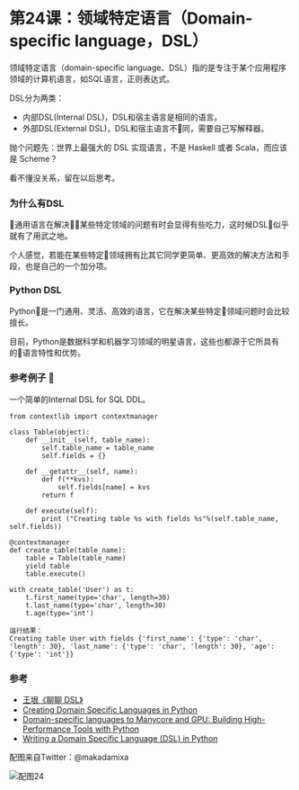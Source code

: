 # 第24课：领域特定语言（Domain-specific language，DSL）

领域特定语言（domain-specific language、DSL）指的是专注于某个应用程序领域的计算机语言，如SQL语言，正则表达式。

DSL分为两类：
* 内部DSL(Internal DSL)，DSL和宿主语言是相同的语言。
* 外部DSL(External DSL)，DSL和宿主语言不同，需要自己写解释器。

抛个问题先：世界上最强大的 DSL 实现语言，不是 Haskell 或者 Scala，而应该是 Scheme？

看不懂没关系，留在以后思考。

### 为什么有DSL
通用语言在解决某些特定领域的问题有时会显得有些吃力，这时候DSL似乎就有了用武之地。

个人感觉，若能在某些特定领域拥有比其它同学更简单、更高效的解决方法和手段，也是自己的一个加分项。

### Python DSL
Python是一门通用、灵活、高效的语言，它在解决某些特定领域问题时会比较擅长。

目前，Python是数据科学和机器学习领域的明星语言，这些也都源于它所具有的语言特性和优势。

### 参考例子 
一个简单的Internal DSL for SQL DDL。
```
from contextlib import contextmanager

class Table(object):
    def __init__(self, table_name):
        self.table_name = table_name
        self.fields = {}

    def __getattr__(self, name):
        def f(**kvs):
            self.fields[name] = kvs
        return f

    def execute(self):
        print ("Creating table %s with fields %s"%(self.table_name, self.fields))

@contextmanager
def create_table(table_name):
    table = Table(table_name)
    yield table
    table.execute()

with create_table('User') as t:
    t.first_name(type='char', length=30)
    t.last_name(type='char', length=30)
    t.age(type='int')

运行结果：
Creating table User with fields {'first_name': {'type': 'char', 'length': 30}, 'last_name': {'type': 'char', 'length': 30}, 'age': {'type': 'int'}}

```

### 参考
* [王垠《聊聊 DSL》](http://www.yinwang.org/blog-cn/2017/05/25/dsl)
* [Creating Domain Specific Languages in Python](https://www.slideshare.net/Siddhi/creating-domain-specific-languages-in-python)
* [Domain-specific languages to Manycore and GPU: Building High-Performance Tools with Python](https://github.com/inducer/languages-and-codegen-tutorial)
* [Writing a Domain Specific Language (DSL) in Python](https://dbader.org/blog/writing-a-dsl-with-python)

配图来自Twitter：@makadamixa

![配图24](https://wiki.huihoo.com/images/thumb/8/8e/Devopsgirls24.jpg/800px-Devopsgirls24.jpg)
